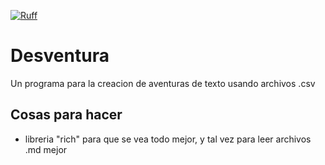 [![Ruff](https://img.shields.io/endpoint?url=https://raw.githubusercontent.com/astral-sh/ruff/main/assets/badge/v2.json)](https://github.com/astral-sh/ruff)

# Desventura

Un programa para la creacion de aventuras de texto usando archivos .csv

## Cosas para hacer

- libreria "rich" para que se vea todo mejor, y tal vez para leer archivos .md mejor
